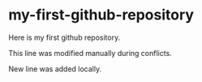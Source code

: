 # my-first-github-repository
Here is my first github repository.

This line was modified manually during conflicts. 

New line was added locally.